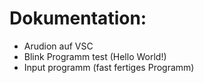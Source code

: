 # Dokumentation:

- Arudion auf VSC 
- Blink Programm test (Hello World!)
- Input programm (fast fertiges Programm)
